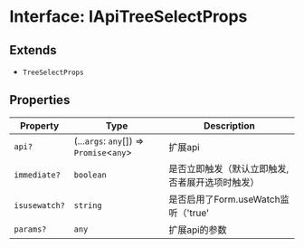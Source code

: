 # Interface: IApiTreeSelectProps

## Extends

- `TreeSelectProps`

## Properties

| Property | Type | Description |
| ------ | ------ | ------ |
| `api?` | (...`args`: `any`[]) => `Promise`\<`any`\> | 扩展api |
| `immediate?` | `boolean` | 是否立即触发（默认立即触发,否者展开选项时触发） |
| `isusewatch?` | `string` | 是否启用了Form.useWatch监听（'true' | 'false'） |
| `params?` | `any` | 扩展api的参数 |
